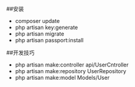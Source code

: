 ##安装
- composer update
- php artisan key:generate
- php artisan migrate
- php artisan passport:install

<!-- Conversation -->
##开发技巧
- php artisan make:controller api/UserCntroller
- php artisan make:repository UserRepository 
- php artisan make:model Models/User

